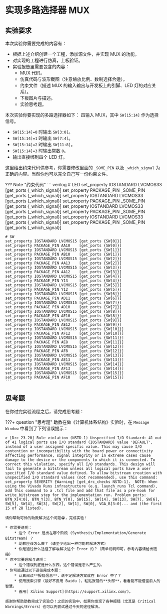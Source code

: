 # 实现多路选择器 MUX

## 实验要求

本次实验你需要完成的内容有：

* 根据上述介绍创建一个工程，添加源文件，并实现 MUX 的功能。
* 对实现的工程进行仿真，上板验证。
* 实验报告里需要包含的内容：
    * MUX 代码。
    * 仿真代码与波形截图（注意缩放比例、数制选择合适）。
    * 约束文件（描述 MUX 的输入输出与开发板上的引脚、LED 灯的对应关系）。
    * 下板图片与描述。
    * 实验思考题。


本次实验你要实现的多路选择器如下：
四输入 MUX，其中 `SW[15:14]` 作为选择信号。

* `SW[15:14]=0` 时输出 `SW[3:0]`。
* `SW[15:14]=1` 时输出 `SW[7:4]`。
* `SW[15:14]=2` 时输出 `SW[11:8]`。
* `SW[15:14]=3` 时输出常数 `0`。
* 输出直接绑到四个 LED 灯。

这里给出约束代码供参考，你需要修改里面的 `_SOME_PIN` 以及 `_which_signal` 为正确的内容。当然你也可以完全自己写一份约束文件。

??? Note "约束代码"
    ``` verilog
    # LED
    set_property IOSTANDARD LVCMOS33       [get_ports {_which_signal}]
    set_property PACKAGE_PIN _SOME_PIN     [get_ports {_which_signal}]
    set_property IOSTANDARD LVCMOS33       [get_ports {_which_signal}]
    set_property PACKAGE_PIN _SOME_PIN     [get_ports {_which_signal}]
    set_property IOSTANDARD LVCMOS33       [get_ports {_which_signal}]
    set_property PACKAGE_PIN _SOME_PIN     [get_ports {_which_signal}]
    set_property IOSTANDARD LVCMOS33       [get_ports {_which_signal}]
    set_property PACKAGE_PIN _SOME_PIN     [get_ports {_which_signal}]

    # SW
    set_property IOSTANDARD LVCMOS15 [get_ports {SW[0]}]				
    set_property PACKAGE_PIN AA10    [get_ports {SW[0]}]                 
    set_property IOSTANDARD LVCMOS15 [get_ports {SW[1]}]				
    set_property PACKAGE_PIN AB10    [get_ports {SW[1]}]                 
    set_property IOSTANDARD LVCMOS15 [get_ports {SW[2]}]				
    set_property PACKAGE_PIN AA13    [get_ports {SW[2]}]                 
    set_property IOSTANDARD LVCMOS15 [get_ports {SW[3]}]				
    set_property PACKAGE_PIN AA12    [get_ports {SW[3]}]                 
    set_property IOSTANDARD LVCMOS15 [get_ports {SW[4]}]				
    set_property PACKAGE_PIN Y13     [get_ports {SW[4]}]                 
    set_property IOSTANDARD LVCMOS15 [get_ports {SW[5]}]				
    set_property PACKAGE_PIN Y12     [get_ports {SW[5]}]                 
    set_property IOSTANDARD LVCMOS15 [get_ports {SW[6]}]				
    set_property PACKAGE_PIN AD11    [get_ports {SW[6]}]                 
    set_property IOSTANDARD LVCMOS15 [get_ports {SW[7]}]				
    set_property PACKAGE_PIN AD10    [get_ports {SW[7]}]                 
    set_property IOSTANDARD LVCMOS15 [get_ports {SW[8]}]				
    set_property PACKAGE_PIN AE10    [get_ports {SW[8]}]                  
    set_property IOSTANDARD LVCMOS15 [get_ports {SW[9]}]				
    set_property PACKAGE_PIN AE12    [get_ports {SW[9]}]                 
    set_property IOSTANDARD LVCMOS15 [get_ports {SW[10]}]			
    set_property PACKAGE_PIN AF12    [get_ports {SW[10]}]                 
    set_property IOSTANDARD LVCMOS15 [get_ports {SW[11]}]			
    set_property PACKAGE_PIN AE8     [get_ports {SW[11]}]                 
    set_property IOSTANDARD LVCMOS15 [get_ports {SW[12]}]			
    set_property PACKAGE_PIN AF8     [get_ports {SW[12]}]                 
    set_property IOSTANDARD LVCMOS15 [get_ports {SW[13]}]			
    set_property PACKAGE_PIN AE13    [get_ports {SW[13]}]                 
    set_property IOSTANDARD LVCMOS15 [get_ports {SW[14]}]			
    set_property PACKAGE_PIN AF13    [get_ports {SW[14]}]                 
    set_property IOSTANDARD LVCMOS15 [get_ports {SW[15]}]			
    set_property PACKAGE_PIN AF10    [get_ports {SW[15]}]  
    ```

## 思考题

在你过完实验流程之后，请完成思考题：

???+ question "思考题"
    助教在做《计算机体系结构》实验时，在 `Message Window` 中看到了下列错误提示：

    > [Drc 23-20] Rule violation (NSTD-1) Unspecified I/O Standard: 41 out of 41 logical ports use I/O standard (IOSTANDARD) value 'DEFAULT', instead of a user assigned specific value. This may cause I/O contention or incompatibility with the board power or connectivity affecting performance, signal integrity or in extreme cases cause damage to the device or the components to which it is connected. To correct this violation, specify all I/O standards. This design will fail to generate a bitstream unless all logical ports have a user specified I/O standard value defined. To allow bitstream creation with unspecified I/O standard values (not recommended), use this command: set_property SEVERITY {Warning} [get_drc_checks NSTD-1].  NOTE: When using the Vivado Runs infrastructure (e.g. launch_runs Tcl command), add this command to a .tcl file and add that file as a pre-hook for write_bitstream step for the implementation run. Problem ports: BTN_X[4:0], BTN_Y[3], BTN_Y[0], SW[15], SW[14], SW[13], SW[7], SW[6], SW[5], SW[4], SW[3], SW[2], SW[1], SW[0], VGA_B[3:0]... and (the first 15 of 28 listed).

    请你帮助可怜的助教解决这个问题😭，完成实验！

    * 你需要说明：
        * 这个 Error 是出在哪个阶段 (Synthesis/Implementation/Generate Bitstream) ？
        * 助教应该怎么做？（请至少给出一种可能的解决方式）
        * 你是通过什么途径了解与解决这个 Error 的？（简单说明即可，参考内容请给出链接）
    * 你不需要理解与说明：
        * 这个错误到底是什么东西，这个错误是怎么产生的。
    * 你可能通过以下途径完成本题：
        * 认真阅读**报错信息**，说不定解决方案就在 Error 中了？
        * 使用搜索引擎（最好不要用 Baidu ），粘贴报错的**头部**，看看能不能借鉴前人的智慧。
        * 善用[ Xilinx Support](https://support.xilinx.com/)。
    
    感谢你帮助助教完成了实验😊！之后的实验中，如果你发现了各种报错（尤其是 Critical Warnings/Errors）也可以先尝试通过今天的途径解决。